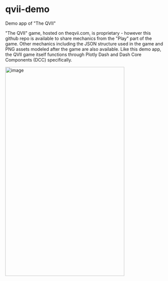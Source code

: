 # qvii-demo
Demo app of "The QVII"

"The QVII" game, hosted on theqvii.com, is proprietary - however this github repo is available to share mechanics from the "Play" part of the game. Other mechanics including the JSON structure used in the game and PNG assets modeled after the game are also available. Like this demo app, the QVII game itself functions through Plotly Dash and Dash Core Components (DCC) specifically. 


<img width="376" height="663" alt="image" src="https://github.com/user-attachments/assets/29d9bf91-6fb2-482c-bfae-f42a818cdf77" />


